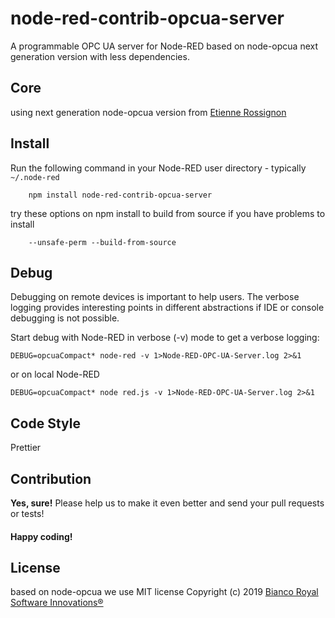 # node-red-contrib-opcua-server
A programmable OPC UA server for Node-RED based on node-opcua next generation version with less dependencies.

Core
-------

using next generation node-opcua version from [Etienne Rossignon](https://github.com/erossignon/)

Install
-------

Run the following command in your Node-RED user directory - typically `~/.node-red`

        npm install node-red-contrib-opcua-server

try these options on npm install to build from source if you have problems to install

        --unsafe-perm --build-from-source

Debug
--------

Debugging on remote devices is important to help users. The verbose logging
provides interesting points in different abstractions if IDE or console debugging is not possible.

Start debug with Node-RED in verbose (-v) mode to get a verbose logging:

    DEBUG=opcuaCompact* node-red -v 1>Node-RED-OPC-UA-Server.log 2>&1

or on local Node-RED

    DEBUG=opcuaCompact* node red.js -v 1>Node-RED-OPC-UA-Server.log 2>&1
    
Code Style
-------

Prettier


Contribution
-------

**Yes, sure!** Please help us to make it even better and send your pull requests or tests!

#### Happy coding!

License
-------

based on node-opcua we use MIT license
Copyright (c) 2019 [Bianco Royal Software Innovations®](https://github.com/BiancoRoyal/)
 